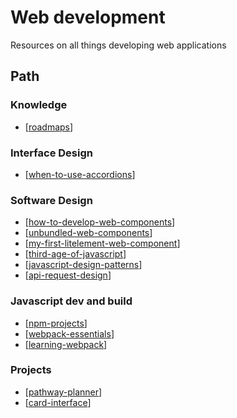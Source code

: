 # Web development

Resources on all things developing web applications

## Path

### Knowledge

- [[roadmaps]]

### Interface Design

- [[when-to-use-accordions]]

### Software Design

- [[how-to-develop-web-components]]
- [[unbundled-web-components]]
- [[my-first-litelement-web-component]]
- [[third-age-of-javascript]]
- [[javascript-design-patterns]]
- [[api-request-design]]

### Javascript dev and build

- [[npm-projects]]
- [[webpack-essentials]]
- [[learning-webpack]]

### Projects

- [[pathway-planner]]
- [[card-interface]]


[//begin]: # "Autogenerated link references for markdown compatibility"
[roadmaps]: <Web development/roadmaps> "Roadmaps for web development"
[when-to-use-accordions]: <Web development/when-to-use-accordions> "When to use accordions"
[how-to-develop-web-components]: how-to-develop-web-components "How to Develop Web Components"
[unbundled-web-components]: <Web development/unbundled-web-components> "Unbundled web components"
[my-first-litelement-web-component]: <Web development/my-first-litelement-web-component> "My First LitElement Web Component"
[third-age-of-javascript]: <Web development/third-age-of-javascript> "Third age of Javascript"
[javascript-design-patterns]: javascript-design-patterns "javascript-design-patterns"
[api-request-design]: <Web development/api-request-design> "api-request-design"
[npm-projects]: <Web development/npm-projects> "NPM Projects - How to"
[webpack-essentials]: <Web development/webpack-essentials> "Webpack essentials"
[learning-webpack]: <Web development/webpack/learning-webpack> "Learning Webpack"
[pathway-planner]: <Web development/pathway-planner> "Pathway planner"
[card-interface]: card-interface "Card Interface"
[//end]: # "Autogenerated link references"